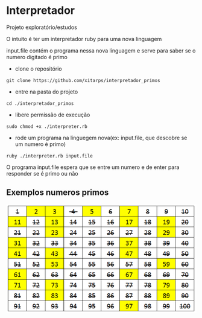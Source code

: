 # Interpretador

Projeto exploratório/estudos

O intuito é ter um interpretador ruby para uma nova linguagem

input.file contém o programa nessa nova linguagem
e serve para saber se o numero digitado é primo

 - clone o repositório
```
git clone https://github.com/xitarps/interpretador_primos
```

 - entre na pasta do projeto
```
cd ./interpretador_primos
```

 - libere permissão de execução

```
sudo chmod +x ./interpreter.rb
```

 - rode um programa na linguegem nova(ex: input.file, que descobre se um numero é primo)
```
ruby ./interpreter.rb input.file
```

O programa input.file espera que se entre um numero e de enter para responder se é primo ou não

## Exemplos numeros primos
![numero](./numeros-primos.png)